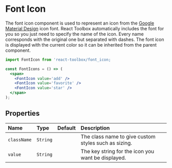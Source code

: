 # Font Icon

The font icon component is used to represent an icon from the [Google Material Design](https://www.google.com/design/icons/) icon font. React Toolbox automatically includes the font for you so you just need to specify the name of the icon. Every name corresponds with the original one but separated with dashes. The font icon is displayed with the current color so it can be inherited from the parent component.

<!-- example -->
```jsx
import FontIcon from 'react-toolbox/font_icon;

const FontIcons = () => (
  <span>
    <FontIcon value='add' />
    <FontIcon value='favorite' />
    <FontIcon value='star' />
  </span>
);
```

## Properties

| Name              | Type          | Default         | Description|
|:-----|:-----|:-----|:-----|
| `className`     | `String`        |                 | The class name to give custom styles such as sizing.|
| `value`         | `String`        |                 | The key string for the icon you want be displayed.|
